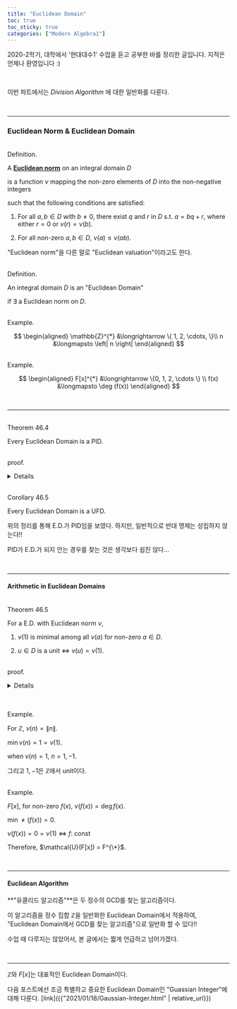 ```yaml
---
title: "Euclidean Domain"
toc: true
toc_sticky: true
categories: ["Modern Algebra1"]
---
```



2020-2학기, 대학에서 '현대대수1' 수업을 듣고 공부한 바를 정리한 글입니다. 지적은 언제나 환영입니다 :)

<br>

이번 파트에서는 *Division Algorithm* 에 대한 일반화를 다룬다.

<br>
<hr>

### Euclidean Norm & Euclidean Domain

<br><span class="statement-title">Definition.</span><br>

<div class="notice" markdown="1">

A **<u>Euclidean norm</u>** on an integral domain $D$

is a function $\nu$ mapping the non-zero elements of $D$ into the non-negative integers

such that the following conditions are satisfied:

1. For all $a, b \in D$ with $b \ne 0$, there exist $q$ and $r$ in $D$ s.t. $a = bq + r$, where either $r = 0$ or $\nu(r) = \nu(b)$.

2. For all non-zero $a, b \in D$, $\nu(a) \le \nu(ab)$.

</div>

"Euclidean norm"을 다른 말로 "Euclidean valuation"이라고도 한다.


<br><span class="statement-title">Definition.</span><br>

<div class="notice" markdown="1">

An integral domain $D$ is an "Euclidean Domain"

if $\exists$ a Euclidean norm on $D$.

</div>

<br><span class="statement-title">Example.</span><br>

<div class="math-statement" markdown="1">

$$
\begin{aligned}
\mathbb{Z}^{*} &\longrightarrow \{ 1, 2, \cdots, \}\\
n &\longmapsto \left| n \right|
\end{aligned}
$$

</div>

<br><span class="statement-title">Example.</span><br>

<div class="math-statement" markdown="1">

$$
\begin{aligned}
F[x]^{*} &\longrightarrow \{0, 1, 2, \cdots \} \\
f(x) &\longmapsto \deg (f(x))
\end{aligned}
$$

</div>

<br>
<hr>

<br><span class="statement-title">Theorem 46.4</span><br>

<div class="notice" markdown="1">

Every Euclidean Domain is a PID.

</div>

<br><span class="statement-title">proof.</span><br>
<details>
<div class="math-statement" markdown="1">

Let $D$ be a Euclidean Domain with a Euclidean norm $\nu$.

Let $N$ be an ideal in $D$.

If $N = \\{ 0 \\}$, then $N = \left< 0 \right>$ and $N$ is principal.

Supp. that $N \ne \\{ 0 \\}$.

Then there exist some $b \ne 0$ in $N$ s.t. $\nu (b) \le \nu (n)$ for all $n \in N$.

Claim: $N = \left< b \right>$.

Let $a \in N$, then by Condition 1 for E.D.,

there exist $q$ and $r$ in $D$ s.t.

$$
a = bq + r
$$

where either $r = 0$ or $\nu (r) < \nu (b)$.

$r = a - bq$에 대해 $a, b \in N$이므로 $r \in N$이다.($\because$ $N$ is an ideal)

minimal $\nu(b)$로 $b$를 골랐으므로 $r$이 $\nu(r) < \nu(b)$인 경우는 불가능하다. 따라서 $r = 0$이다.

따라서 $a = bq$이다.

이것은 Ideal $N$이 principal ideal $\left< b \right>$임을 의미한다. $\blacksquare$

</div>
</details>


<br><span class="statement-title">Corollary 46.5</span><br>

<div class="notice" markdown="1">

Every Euclidean Domain is a UFD.

</div>

위의 정리를 통해 E.D.가 PID임을 보였다. 하지만, 일반적으로 반대 명제는 성립하지 않는다!!

PID가 E.D.가 되지 안는 경우를 찾는 것은 생각보다 쉽진 않다...

<br>
<hr>

#### Arithmetic in Euclidean Domains

<br><span class="statement-title">Theorem 46.5</span><br>

<div class="notice" markdown="1">

For a E.D. with Euclidean norm $\nu$,

1. $\nu(1)$ is minimal among all $\nu(a)$ for non-zero $a \in D$.

2. $u \in D$ is a unit $\iff$ $\nu(u) = \nu (1)$.

</div>

<br><span class="statement-title">proof.</span><br>
<details>
<div class="math-statement" markdown="1">

(1번 명제에 대한 증명)

Euclidean norm $\nu$의 두번재 조건에 의하면 아래가 성립한다.

$$
\nu(1) \le \nu(1a) = \nu(a)
$$

$\blacksquare$

<br>

(2번 명제에 대한 증명)

if $u$ is a unit in $D$, then

$$
\nu (u) \le \nu (u u^{-1}) = \ne (1)
$$

반대로 $\nu (u) = \nu (1)$라면, division algorithm에 의해 아래의 식이 성립한다.

$$
1 = uq + r
$$

where either $r=0$ or $\nu(r) < \nu(u)$

이때, $\nu(1)$은 E.D.의 모든 원소에 대해 minimal이고, $\nu(u) = \nu(1)$이므로 $\nu(r) < \nu(u)$인 경우는 불가능하다.

따라서 $r=0$이 되고, $1 = uq$이므로 $u$는 unit이다.

$\blacksquare$

</div>
</details>

<br>

<br><span class="statement-title">Example.</span><br>

<div class="math-statement" markdown="1">

For $\mathbb{Z}$, $\nu(n) = \left\| n \right\|$.

$\min \nu (n) = 1 = \nu (1)$.

when $\nu(n) = 1$, $n = 1, -1$.

그리고 $1, -1$은 $\mathbb{Z}$에서 unit이다.

</div>

<br><span class="statement-title">Example.</span><br>

<div class="math-statement" markdown="1">

$F[x]$, for non-zero $f(x)$, $\nu(f(x)) = \deg f(x)$.

$\min \ne(f(x)) = 0$.

$\nu(f(x)) = 0 = \nu (1)$ $\iff$ $f$: const

Therefore, $\mathcal{U}(F[x]) = F^{\*}$.

</div>

<br>
<hr>

#### Euclidean Algorithm

**"유클리드 알고리즘"**은 두 정수의 GCD를 찾는 알고리즘이다.

이 알고리즘을 정수 집합 $\mathbb{Z}$을 일반화한 Euclidean Domain에서 적용하여, "Euclidean Domain에서 GCD를 찾는 알고리즘"으로 일반화 할 수 있다!!

수업 때 다루지는 않았어서, 본 글에서는 짧게 언급하고 넘어가겠다.

<br>
<hr>

$\mathbb{Z}$와 $F[x]$는 대표적인 Euclidean Domain이다.

다음 포스트에선 조금 특별하고 중요한 Euclidean Domain인 "Guassian Integer"에 대해 다룬다. [link]({{"2021/01/18/Gaussian-Integer.html" | relative_url}})